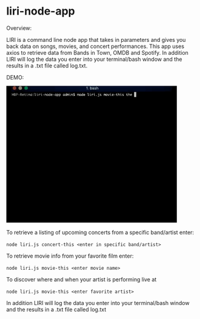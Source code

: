 # liri-node-app

Overview:

LIRI is a command line node app that takes in parameters and gives you back data on songs, movies, and concert performances. This app uses axios to retrieve data from Bands in Town, OMDB and Spotify. In addition LIRI will log the data you enter into your terminal/bash window and the results in a .txt file called log.txt. 

DEMO: 

![](LIRI.GIF)

To retrieve a listing of upcoming concerts from a specific band/artist enter:

`node liri.js concert-this <enter in specific band/artist>`

To retrieve movie info from your favorite film enter:

`node liri.js movie-this <enter movie name>`

To discover where and when your artist is performing live at 

`node liri.js movie-this <enter favorite artist>`

In addition LIRI will log the data you enter into your terminal/bash window and the results in a .txt file called log.txt

